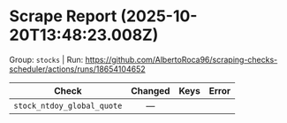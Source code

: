# Scrape Report (2025-10-20T13:48:23.008Z)

Group: `stocks`  |  Run: https://github.com/AlbertoRoca96/scraping-checks-scheduler/actions/runs/18654104652

| Check | Changed | Keys | Error |
|---|:---:|:--|:--|
| `stock_ntdoy_global_quote` | — |  |  |
